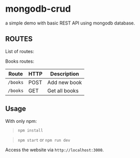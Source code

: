 # mongodb-crud

a simple demo with basic REST API using mongodb database.

## ROUTES

List of routes:

Books routes:

Route | HTTP | Description
----- | ---- | -----------
`/books` | POST | Add new book
`/books` | GET | Get all books

## Usage
With only npm:

> `npm install`

> `npm start` or `npm run dev`

Access the website via `http://localhost:3000`.
